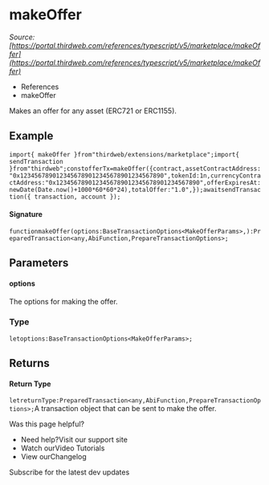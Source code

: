 # makeOffer

*Source: [https://portal.thirdweb.com/references/typescript/v5/marketplace/makeOffer](https://portal.thirdweb.com/references/typescript/v5/marketplace/makeOffer)*

* References
* makeOffer

Makes an offer for any asset (ERC721 or ERC1155).

## Example

`import{ makeOffer }from"thirdweb/extensions/marketplace";import{ sendTransaction }from"thirdweb";constofferTx=makeOffer({contract,assetContractAddress:"0x1234567890123456789012345678901234567890",tokenId:1n,currencyContractAddress:"0x1234567890123456789012345678901234567890",offerExpiresAt:newDate(Date.now()+1000*60*60*24),totalOffer:"1.0",});awaitsendTransaction({ transaction, account });`
#### Signature

`functionmakeOffer(options:BaseTransactionOptions<MakeOfferParams>,):PreparedTransaction<any,AbiFunction,PrepareTransactionOptions>;`
## Parameters

#### options

The options for making the offer.

### Type

`letoptions:BaseTransactionOptions<MakeOfferParams>;`
## Returns

#### Return Type

`letreturnType:PreparedTransaction<any,AbiFunction,PrepareTransactionOptions>;`A transaction object that can be sent to make the offer.

Was this page helpful?

* Need help?Visit our support site
* Watch ourVideo Tutorials
* View ourChangelog

Subscribe for the latest dev updates


